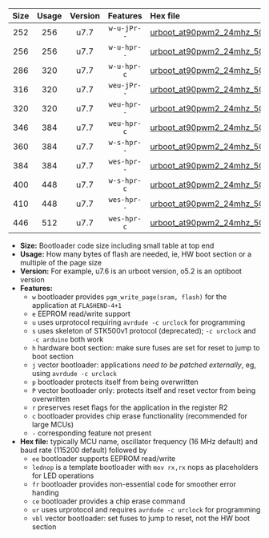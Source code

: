 |Size|Usage|Version|Features|Hex file|
|:-:|:-:|:-:|:-:|:--|
|252|256|u7.7|`w-u-jPr--`|[urboot_at90pwm2_24mhz_500000bps_lednop_ur_vbl.hex](https://raw.githubusercontent.com/stefanrueger/urboot.hex/main/mcus/at90pwm2/fcpu_24mhz/500000_bps/urboot_at90pwm2_24mhz_500000bps_lednop_ur_vbl.hex)|
|256|256|u7.7|`w-u-hpr--`|[urboot_at90pwm2_24mhz_500000bps_lednop_fr_ur.hex](https://raw.githubusercontent.com/stefanrueger/urboot.hex/main/mcus/at90pwm2/fcpu_24mhz/500000_bps/urboot_at90pwm2_24mhz_500000bps_lednop_fr_ur.hex)|
|286|320|u7.7|`w-u-hpr-c`|[urboot_at90pwm2_24mhz_500000bps_lednop_fr_ce_ur.hex](https://raw.githubusercontent.com/stefanrueger/urboot.hex/main/mcus/at90pwm2/fcpu_24mhz/500000_bps/urboot_at90pwm2_24mhz_500000bps_lednop_fr_ce_ur.hex)|
|316|320|u7.7|`weu-jPr--`|[urboot_at90pwm2_24mhz_500000bps_ee_lednop_ur_vbl.hex](https://raw.githubusercontent.com/stefanrueger/urboot.hex/main/mcus/at90pwm2/fcpu_24mhz/500000_bps/urboot_at90pwm2_24mhz_500000bps_ee_lednop_ur_vbl.hex)|
|320|320|u7.7|`weu-hpr--`|[urboot_at90pwm2_24mhz_500000bps_ee_lednop_fr_ur.hex](https://raw.githubusercontent.com/stefanrueger/urboot.hex/main/mcus/at90pwm2/fcpu_24mhz/500000_bps/urboot_at90pwm2_24mhz_500000bps_ee_lednop_fr_ur.hex)|
|346|384|u7.7|`weu-hpr-c`|[urboot_at90pwm2_24mhz_500000bps_ee_lednop_fr_ce_ur.hex](https://raw.githubusercontent.com/stefanrueger/urboot.hex/main/mcus/at90pwm2/fcpu_24mhz/500000_bps/urboot_at90pwm2_24mhz_500000bps_ee_lednop_fr_ce_ur.hex)|
|360|384|u7.7|`w-s-hpr--`|[urboot_at90pwm2_24mhz_500000bps_lednop_fr.hex](https://raw.githubusercontent.com/stefanrueger/urboot.hex/main/mcus/at90pwm2/fcpu_24mhz/500000_bps/urboot_at90pwm2_24mhz_500000bps_lednop_fr.hex)|
|384|384|u7.7|`wes-hpr--`|[urboot_at90pwm2_24mhz_500000bps_ee.hex](https://raw.githubusercontent.com/stefanrueger/urboot.hex/main/mcus/at90pwm2/fcpu_24mhz/500000_bps/urboot_at90pwm2_24mhz_500000bps_ee.hex)|
|400|448|u7.7|`w-s-hpr-c`|[urboot_at90pwm2_24mhz_500000bps_lednop_fr_ce.hex](https://raw.githubusercontent.com/stefanrueger/urboot.hex/main/mcus/at90pwm2/fcpu_24mhz/500000_bps/urboot_at90pwm2_24mhz_500000bps_lednop_fr_ce.hex)|
|410|448|u7.7|`wes-hpr--`|[urboot_at90pwm2_24mhz_500000bps_ee_lednop_fr.hex](https://raw.githubusercontent.com/stefanrueger/urboot.hex/main/mcus/at90pwm2/fcpu_24mhz/500000_bps/urboot_at90pwm2_24mhz_500000bps_ee_lednop_fr.hex)|
|446|512|u7.7|`wes-hpr-c`|[urboot_at90pwm2_24mhz_500000bps_ee_lednop_fr_ce.hex](https://raw.githubusercontent.com/stefanrueger/urboot.hex/main/mcus/at90pwm2/fcpu_24mhz/500000_bps/urboot_at90pwm2_24mhz_500000bps_ee_lednop_fr_ce.hex)|

- **Size:** Bootloader code size including small table at top end
- **Usage:** How many bytes of flash are needed, ie, HW boot section or a multiple of the page size
- **Version:** For example, u7.6 is an urboot version, o5.2 is an optiboot version
- **Features:**
  + `w` bootloader provides `pgm_write_page(sram, flash)` for the application at `FLASHEND-4+1`
  + `e` EEPROM read/write support
  + `u` uses urprotocol requiring `avrdude -c urclock` for programming
  + `s` uses skeleton of STK500v1 protocol (deprecated); `-c urclock` and `-c arduino` both work
  + `h` hardware boot section: make sure fuses are set for reset to jump to boot section
  + `j` vector bootloader: applications *need to be patched externally*, eg, using `avrdude -c urclock`
  + `p` bootloader protects itself from being overwritten
  + `P` vector bootloader only: protects itself and reset vector from being overwritten
  + `r` preserves reset flags for the application in the register R2
  + `c` bootloader provides chip erase functionality (recommended for large MCUs)
  + `-` corresponding feature not present
- **Hex file:** typically MCU name, oscillator frequency (16 MHz default) and baud rate (115200 default) followed by
  + `ee` bootloader supports EEPROM read/write
  + `lednop` is a template bootloader with `mov rx,rx` nops as placeholders for LED operations
  + `fr` bootloader provides non-essential code for smoother error handing
  + `ce` bootloader provides a chip erase command
  + `ur` uses urprotocol and requires `avrdude -c urclock` for programming
  + `vbl` vector bootloader: set fuses to jump to reset, not the HW boot section
